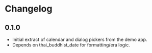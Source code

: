 # Changelog

## 0.1.0

- Initial extract of calendar and dialog pickers from the demo app.
- Depends on thai_buddhist_date for formatting/era logic.
